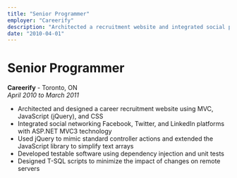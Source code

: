 ```yaml
---
title: "Senior Programmer"
employer: "Careerify"
description: "Architected a recruitment website and integrated social platforms."
date: "2010-04-01"
---
```

# Senior Programmer

**Careerify** - Toronto, ON  
*April 2010 to March 2011*  
- Architected and designed a career recruitment website using MVC, JavaScript (jQuery), and CSS  
- Integrated social networking Facebook, Twitter, and LinkedIn platforms with ASP.NET MVC3 technology  
- Used jQuery to mimic standard controller actions and extended the JavaScript library to simplify text arrays  
- Developed testable software using dependency injection and unit tests  
- Designed T-SQL scripts to minimize the impact of changes on remote servers  
